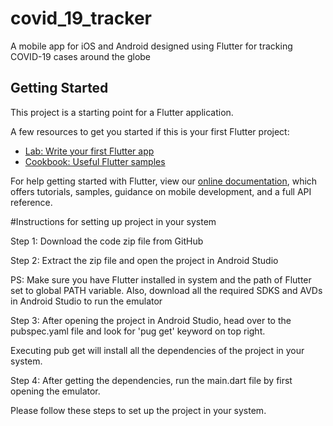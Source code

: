 # covid_19_tracker

A mobile app for iOS and Android designed using Flutter for tracking COVID-19 cases around the globe

## Getting Started

This project is a starting point for a Flutter application.

A few resources to get you started if this is your first Flutter project:

- [Lab: Write your first Flutter app](https://flutter.dev/docs/get-started/codelab)
- [Cookbook: Useful Flutter samples](https://flutter.dev/docs/cookbook)

For help getting started with Flutter, view our
[online documentation](https://flutter.dev/docs), which offers tutorials,
samples, guidance on mobile development, and a full API reference.


#Instructions for setting up project in your system

Step 1: Download the code zip file from GitHub

Step 2: Extract the zip file and open the project in Android Studio

PS: Make sure you have Flutter installed in system and the path of Flutter set to global PATH variable. Also, download all the required SDKS and AVDs in Android Studio to run the emulator

Step 3: After opening the project in Android Studio, head over to the pubspec.yaml file and look for 'pug get' keyword on top right. 

Executing pub get will install all the dependencies of the project in your system. 

Step 4: After getting the dependencies, run the main.dart file by first opening the emulator. 

Please follow these steps to set up the project in your system. 